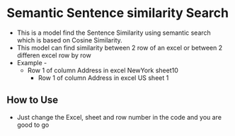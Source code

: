 # Semantic Sentence similarity Search
* This is a model find the Sentence Similarity using semantic search which is based on Cosine Similarity.
* This model can find similarity between 2 row of an excel or between 2 differen excel row by row
* Example -
  - Row 1 of column Address in excel NewYork sheet10
    - Row 1 of column Address in excel US sheet 1 
## How to Use
* Just change the Excel, sheet and row number in the code and you are good to go

